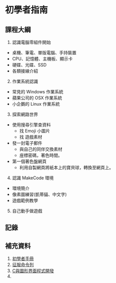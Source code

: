 # 初學者指南

## 課程大綱

1. 認識電腦零組件開始
  * 桌機、筆電、單版電腦、手持裝置
  * CPU、記憶體、主機板、顯示卡
  * 硬碟、光碟、SSD
  * 各類接線介紹
2. 作業系統認識
  * 常見的 Windows 作業系統
  * 蘋果公司的 OSX 作業系統
  * 小企鵝的 Linux 作業系統
3. 探索網路世界
  * 使用搜尋引擎查資料
    - 找 Emoji 小圖片
    - 找 遊戲素材
  * 發一封電子郵件
    - 與自己的同伴交換素材
    - 座標密碼，著色時間。
  * 第一個著色盤網頁
    - 利用自製網頁將紙本上的寶貝球，轉換至網頁上。
4. 認識 MakeCode 環境
  * 環境簡介
  * 像素圖練習(凱蒂貓、中文字)
  * 遊戲範例教學
5. 自己動手做遊戲



## 記錄

## 補充資料

1. [初學者手冊](https://www.raspberrypi.org/magpi-issues/Beginners_Guide_v2.pdf)
2. [征服命令列](https://www.raspberrypi.org/magpi-issues/Essentials_Bash_v2.pdf)
3. [C與圖形界面程式開發](https://www.raspberrypi.org/magpi-issues/C_GUI_Programming.pdf)
4. []()
